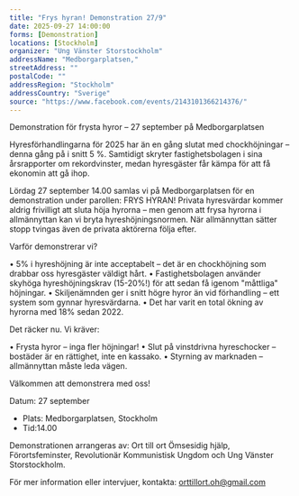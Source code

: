 ```yaml
---
title: "Frys hyran! Demonstration 27/9"
date: 2025-09-27 14:00:00
forms: [Demonstration]
locations: [Stockholm]
organizer: "Ung Vänster Storstockholm"
addressName: "Medborgarplatsen,"
streetAddress: ""
postalCode: ""
addressRegion: "Stockholm"
addressCountry: "Sverige"
source: "https://www.facebook.com/events/2143101366214376/"
---
```

Demonstration för frysta hyror – 27 september på Medborgarplatsen

Hyresförhandlingarna för 2025 har än en gång slutat med chockhöjningar – denna gång på i snitt 5 %. Samtidigt skryter fastighetsbolagen i sina årsrapporter om rekordvinster, medan hyresgäster får kämpa för att få ekonomin att gå ihop.

Lördag 27 september 14.00 samlas vi på Medborgarplatsen för en demonstration under parollen: FRYS HYRAN!
Privata hyresvärdar kommer aldrig frivilligt att sluta höja hyrorna – men genom att frysa hyrorna i allmännyttan kan vi bryta hyreshöjningsnormen. När allmännyttan sätter stopp tvingas även de privata aktörerna följa efter.

Varför demonstrerar vi?

• 5% i hyreshöjning är inte acceptabelt – det är en chockhöjning som drabbar oss hyresgäster väldigt hårt.
• Fastighetsbolagen använder skyhöga hyreshöjningskrav (15-20%!) för att sedan få igenom "måttliga" höjningar.
• Skiljenämnden ger i snitt högre hyror än vid förhandling – ett system som gynnar hyresvärdarna.
• Det har varit en total ökning av hyrorna med 18% sedan 2022.

Det räcker nu. Vi kräver:

• Frysta hyror – inga fler höjningar!
• Slut på vinstdrivna hyreschocker – bostäder är en rättighet, inte en kassako.
• Styrning av marknaden – allmännyttan måste leda vägen.

Välkommen att demonstrera med oss!

Datum: 27 september

- Plats: Medborgarplatsen, Stockholm
- Tid:14.00

Demonstrationen arrangeras av: Ort till ort Ömsesidig hjälp, Förortsfeminster, Revolutionär Kommunistisk Ungdom och Ung Vänster Storstockholm.

För mer information eller intervjuer, kontakta: orttillort.oh@gmail.com